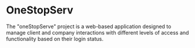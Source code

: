 # OneStopServ
The "oneStopServe" project is a web-based application designed to manage client and company interactions with different levels of access and functionality based on their login status.
